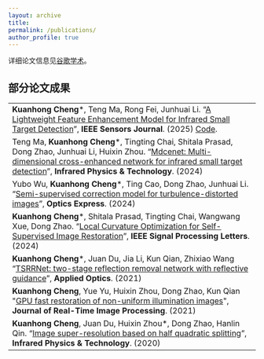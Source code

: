 ```yaml
---
layout: archive
title: 
permalink: /publications/
author_profile: true
---
```


详细论文信息见[谷歌学术](https://scholar.google.com.hk/citations?hl=zh-CN&user=kWSjCHQAAAAJ)。

## 部分论文成果

|                                                                                                                                                                                                                                                                                                                |
|:---------------------------------------------------------------------------------------------------------------------------------------------------------------------------------------------------------------------------------------------------------------------------------------------------------------|
| **Kuanhong Cheng***, Teng Ma, Rong Fei, Junhuai Li. “[A Lightweight Feature Enhancement Model for Infrared Small Target Detection](https://ieeexplore.ieee.org/abstract/document/10927642)”, **IEEE Sensors Journal**. (2025) [Code](https://github.com/khcheng2014/HFMNet).                                   |
| Teng Ma, **Kuanhong Cheng***, Tingting Chai, Shitala Prasad, Dong Zhao, Junhuai Li, Huixin Zhou. “[Mdcenet: Multi-dimensional cross-enhanced network for infrared small target detection](https://www.sciencedirect.com/science/article/abs/pii/S1350449524003591)”, **Infrared Physics & Technology**. (2024) |
| Yubo Wu, **Kuanhong Cheng***, Ting Cao, Dong Zhao, Junhuai Li. “[Semi-supervised correction model for turbulence-distorted images](https://opg.optica.org/oe/fulltext.cfm?uri=oe-32-12-21160&id=551139)”,  **Optics Express**. (2024)                                                                          |
| **Kuanhong Cheng***, Shitala Prasad, Tingting Chai, Wangwang Xue, Dong Zhao. “[Local Curvature Optimization for Self-Supervised Image Restoration](https://ieeexplore.ieee.org/abstract/document/10510560)”,  **IEEE Signal Processing Letters**. (2024)                                                       |
| **Kuanhong Cheng***, Juan Du, Jia Li, Kun Qian, Zhixiao Wang “[TSRRNet: two-stage reflection removal network with reflective guidance](https://opg.optica.org/ao/abstract.cfm?uri=ao-60-26-8006)”, **Applied Optics**. (2021)                                                                                  |
| **Kuanhong Cheng**, Yue Yu, Huixin Zhou, Dong Zhao, Kun Qian "[GPU fast restoration of non-uniform illumination images](https://link.springer.com/article/10.1007/s11554-020-00950-7)", **Journal of Real-Time Image Processing**. (2021)                                                                                                           |
| **Kuanhong Cheng**, Juan Du, Huixin Zhou*, Dong Zhao, Hanlin Qin. “[Image super-resolution based on half quadratic splitting](https://www.sciencedirect.com/science/article/pii/S135044951930667X)”,  **Infrared Physics & Technology**. (2020)                                                                |


	

